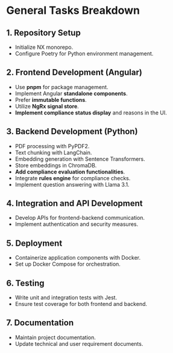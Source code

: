 # General Tasks Breakdown

## 1. Repository Setup

- Initialize NX monorepo.
- Configure Poetry for Python environment management.

## 2. Frontend Development (Angular)

- Use **pnpm** for package management.
- Implement Angular **standalone components**.
- Prefer **immutable functions**.
- Utilize **NgRx signal store**.
- **Implement compliance status display** and reasons in the UI.

## 3. Backend Development (Python)

- PDF processing with PyPDF2.
- Text chunking with LangChain.
- Embedding generation with Sentence Transformers.
- Store embeddings in ChromaDB.
- **Add compliance evaluation functionalities**.
- Integrate **rules engine** for compliance checks.
- Implement question answering with Llama 3.1.

## 4. Integration and API Development

- Develop APIs for frontend-backend communication.
- Implement authentication and security measures.

## 5. Deployment

- Containerize application components with Docker.
- Set up Docker Compose for orchestration.

## 6. Testing

- Write unit and integration tests with Jest.
- Ensure test coverage for both frontend and backend.

## 7. Documentation

- Maintain project documentation.
- Update technical and user requirement documents.
